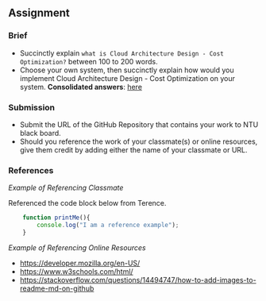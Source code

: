 ## Assignment

### Brief

- Succinctly explain `what is Cloud Architecture Design - Cost Optimization?` between 100 to 200 words.
- Choose your own system, then succinctly explain how would you implement Cloud Architecture Design - Cost Optimization on your system.
**Consolidated answers**: [here](https://docs.google.com/presentation/d/1ILAjTxetJABrAXiDYa2z4Qp9eAVYYVdr/edit#slide=id.g285230d5400_0_0)

### Submission 

- Submit the URL of the GitHub Repository that contains your work to NTU black board.
- Should you reference the work of your classmate(s) or online resources, give them credit by adding either the name of your classmate or URL. 

### References

_Example of Referencing Classmate_

Referenced the code block below from Terence.
```js
    function printMe(){
        console.log("I am a reference example");
    }
```

_Example of Referencing Online Resources_

- https://developer.mozilla.org/en-US/
- https://www.w3schools.com/html/
- https://stackoverflow.com/questions/14494747/how-to-add-images-to-readme-md-on-github

